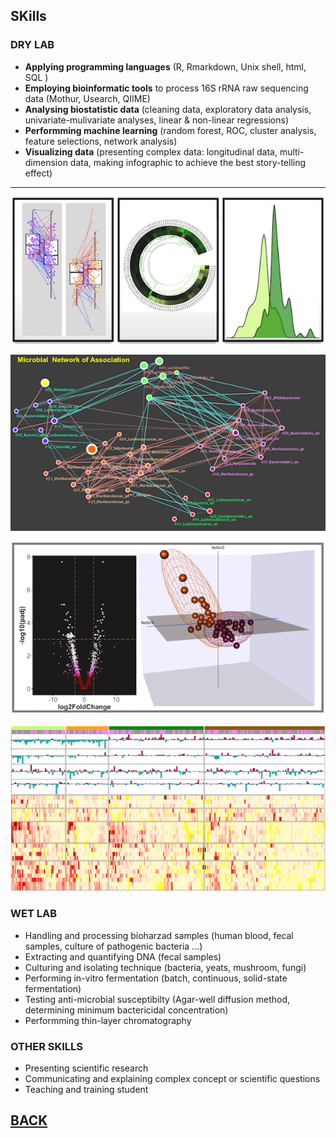 

## SKills
### DRY LAB



 - **Applying programming languages** (R, Rmarkdown, Unix shell, html, SQL ) 
 - **Employing bioinformatic tools** to process 16S rRNA raw sequencing data (Mothur, Usearch, QIIME)
 - **Analysing biostatistic data** (cleaning data, exploratory data analysis, univariate-mulivariate analyses, linear & non-linear regressions)
 - **Performming machine learning** (random forest, ROC, cluster analysis, feature selections, network analysis)
 - **Visualizing data** (presenting complex data: longitudinal data, multi-dimension data, making infographic to achieve the best story-telling effect) 
 
 ---
 
 [<img src="images/4hinh.png?raw=true"/>](/Skills)
 
 [<img src="images/Net4.png?raw=true"/>](/Skills)
 
 [<img src="images/Dry1.png?raw=true"/>](/Skills)
 
 [<img src="images/map1.png?raw=true"/>](/Skills)
 
### WET LAB
  

- Handling and processing bioharzad samples (human blood, fecal samples,  culture of pathogenic bacteria ...)
- Extracting and quantifying DNA (fecal samples)
- Culturing and isolating technique (bacteria, yeats, mushroom, fungi) 
- Performing in-vitro fermentation (batch, continuous, solid-state fermentation)
- Testing anti-microbial susceptibilty (Agar-well diffusion method, determining minimum bactericidal concentration) 
- Performming thin-layer chromatography 

### OTHER SKILLS

- Presenting scientific research 
- Communicating and explaining complex concept or scientific questions
- Teaching and training student 



## [BACK](https://biokhoi.github.io/)





